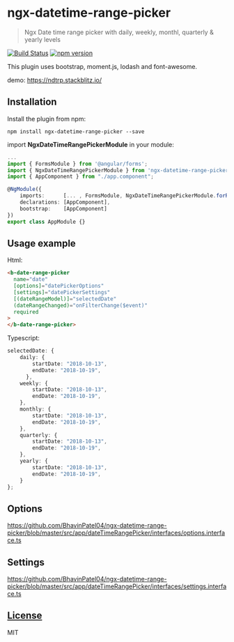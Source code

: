 # ngx-datetime-range-picker

> Ngx Date time range picker with daily, weekly, monthl, quarterly & yearly levels

[![Build Status](https://travis-ci.org/BhavinPatel04/ngx-datetime-range-picker?branch=master)](https://travis-ci.org/BhavinPatel04/ngx-datetime-range-picker)
[![npm version](https://badge.fury.io/js/ngx-datetime-range-picker.svg)](https://badge.fury.io/js/ngx-datetime-range-picker)

This plugin uses bootstrap, moment.js, lodash and font-awesome.

demo: https://ndtrp.stackblitz.io/

## Installation

Install the plugin from npm:

```
npm install ngx-datetime-range-picker --save
```

import **NgxDateTimeRangePickerModule** in your module:

```typescript
...
import { FormsModule } from '@angular/forms';
import { NgxDateTimeRangePickerModule } from 'ngx-datetime-range-picker';
import { AppComponent } from "./app.component";

@NgModule({
    imports:      [... , FormsModule, NgxDateTimeRangePickerModule.forRoot()],
    declarations: [AppComponent],
    bootstrap:    [AppComponent]
})
export class AppModule {}
```

## Usage example

Html:

```html
<b-date-range-picker
  name="date"
  [options]="datePickerOptions"
  [settings]="datePickerSettings"
  [(dateRangeModel)]="selectedDate"
  (dateRangeChanged)="onFilterChange($event)"
  required
>
</b-date-range-picker>
```

Typescript:

```typescript
selectedDate: {
    daily: {
        startDate: "2018-10-13",
        endDate: "2018-10-19",
      },
    weekly: {
        startDate: "2018-10-13",
        endDate: "2018-10-19",
    },
    monthly: {
        startDate: "2018-10-13",
        endDate: "2018-10-19",
    },
    quarterly: {
        startDate: "2018-10-13",
        endDate: "2018-10-19",
    },
    yearly: {
        startDate: "2018-10-13",
        endDate: "2018-10-19",
    }
};
```

## Options

https://github.com/BhavinPatel04/ngx-datetime-range-picker/blob/master/src/app/dateTimeRangePicker/interfaces/options.interface.ts

## Settings

https://github.com/BhavinPatel04/ngx-datetime-range-picker/blob/master/src/app/dateTimeRangePicker/interfaces/settings.interface.ts

## [License](https://github.com/BhavinPatel04/ngx-datetime-range-picker/blob/master/LICENSE)

MIT
